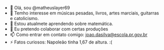 - 👋 Olá, sou @matheuslayer69
- 👀 Temho interesse em músicas pesadas, livros, artes marciais, guitarras e catolicismo.
- 🌱 Estou atualmete aprendendo sobre matemática.
- 💞️ Eu pretendo colaborar com certas produções 
- 📫 Como entrar em contato comigo: joao.dasilva@escola.pr.gov.br
- ⚡ Fatos curiosos: Napoleão tinha 1,67 de altura. :(

<!---
matheuslayer69/matheuslayer69 is a ✨ special ✨ repository because its `README.md` (this file) appears on your GitHub profile.
You can click the Preview link to take a look at your changes.
--->
